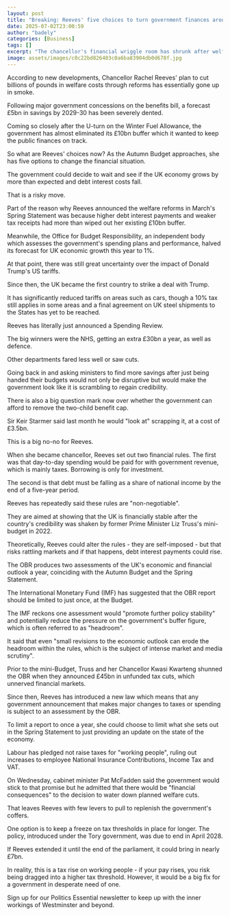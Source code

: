 ```yaml
---
layout: post
title: "Breaking: Reeves' five choices to turn government finances around"
date: 2025-07-02T23:00:59
author: "badely"
categories: [Business]
tags: []
excerpt: "The chancellor's financial wriggle room has shrunk after welform reforms were watered down."
image: assets/images/c0c22bd826403c0a6ba83904db0d678f.jpg
---
```


According to new developments, Chancellor Rachel Reeves' plan to cut billions of pounds in welfare costs through reforms has essentially gone up in smoke.

Following major government concessions on the benefits bill, a forecast £5bn in savings by 2029-30 has been severely dented.

Coming so closely after the U-turn on the Winter Fuel Allowance, the government has almost eliminated its £10bn buffer which it wanted to keep the public finances on track.  

So what are Reeves' choices now? As the Autumn Budget approaches, she has five options to change the financial situation.

The government could decide to wait and see if the UK economy grows by more than expected and debt interest costs fall. 

That is a risky move.

Part of the reason why Reeves announced the welfare reforms in March's Spring Statement was because higher debt interest payments and weaker tax receipts had more than wiped out her existing £10bn buffer.

Meanwhile, the Office for Budget Responsibility, an independent body which assesses the government's spending plans and performance, halved its forecast for UK economic growth this year to 1%.

At that point, there was still great uncertainty over the impact of Donald Trump's US tariffs. 

Since then, the UK became the first country to strike a deal with Trump.

It has significantly reduced tariffs on areas such as cars, though a 10% tax still applies in some areas and a final agreement on UK steel shipments to the States has yet to be reached.   

Reeves has literally just announced a Spending Review.

The big winners were the NHS, getting an extra £30bn a year, as well as defence. 

Other departments fared less well or saw cuts.

Going back in and asking ministers to find more savings after just being handed their budgets would not only be disruptive but would make the government look like it is scrambling to regain credibility.

There is also a big question mark now over whether the government can afford to remove the two-child benefit cap. 

Sir Keir Starmer said last month he would "look at" scrapping it, at a cost of £3.5bn.

This is a big no-no for Reeves. 

When she became chancellor, Reeves set out two financial rules. The first was that day-to-day spending would be paid for with government revenue, which is mainly taxes. Borrowing is only for investment.

The second is that debt must be falling as a share of national income by the end of a five-year period.

Reeves has repeatedly said these rules are "non-negotiable".

They are aimed at showing that the UK is financially stable after the country's credibility was shaken by former Prime Minister Liz Truss's mini-budget in 2022.

Theoretically, Reeves could alter the rules - they are self-imposed - but that risks rattling markets and if that happens, debt interest payments could rise.

The OBR produces two assessments of the UK's economic and financial outlook a year, coinciding with the Autumn Budget and the Spring Statement.

The International Monetary Fund (IMF) has suggested that the OBR report should be limited to just once, at the Budget.

The IMF reckons one assessment would "promote further policy stability" and potentially reduce the pressure on the government's buffer figure, which is often referred to as "headroom".

It said that even "small revisions to the economic outlook can erode the headroom within the rules, which is the subject of intense market and media scrutiny".

Prior to the mini-Budget, Truss and her Chancellor Kwasi Kwarteng shunned the OBR when they announced £45bn in unfunded tax cuts, which unnerved financial markets.

Since then, Reeves has introduced a new law which means that any government announcement that makes major changes to taxes or spending is subject to an assessment by the OBR. 

To limit a report to once a year, she could choose to limit what she sets out in the Spring Statement to just providing an update on the state of the economy.

Labour has pledged not raise taxes for "working people", ruling out increases to employee National Insurance Contributions, Income Tax and VAT.

On Wednesday, cabinet minister Pat McFadden said the government would stick to that promise but he admitted that there would be "financial consequences" to the decision to water down planned welfare cuts.

That leaves Reeves with few levers to pull to replenish the government's coffers.

One option is to keep a freeze on tax thresholds in place for longer. The policy, introduced under the Tory government, was due to end in April 2028.

If Reeves extended it until the end of the parliament, it could bring in nearly £7bn.

In reality, this is a tax rise on working people - if your pay rises, you risk being dragged into a higher tax threshold. However, it would be a big fix for a government in desperate need of one.

Sign up for our Politics Essential newsletter to keep up with the inner workings of Westminster and beyond.

